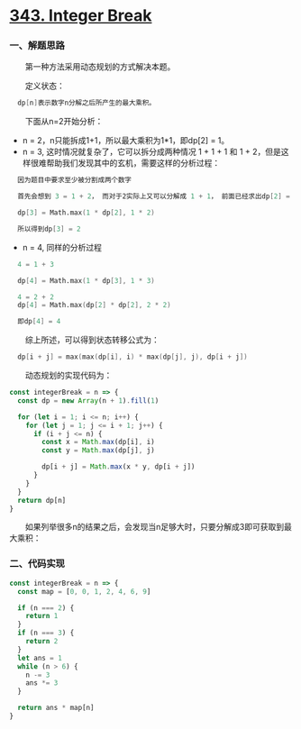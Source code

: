 # [343. Integer Break](https://leetcode.com/problems/integer-break/)

### 一、解题思路

  &emsp;&emsp;第一种方法采用动态规划的方式解决本题。

  &emsp;&emsp;定义状态：

```s
  dp[n]表示数字n分解之后所产生的最大乘积。
```

  &emsp;&emsp;下面从n=2开始分析：

  - n = 2，n只能拆成1+1，所以最大乘积为1*1，即dp[2] = 1。
  - n = 3, 这时情况就复杂了，它可以拆分成两种情况 1 + 1 + 1 和 1 + 2，但是这样很难帮助我们发现其中的玄机，需要这样的分析过程：

```s
  因为题目中要求至少被分割成两个数字

  首先会想到 3 = 1 + 2， 而对于2实际上又可以分解成 1 + 1， 前面已经求出dp[2] = 1

  dp[3] = Math.max(1 * dp[2], 1 * 2)

  所以得到dp[3] = 2
```

  - n = 4, 同样的分析过程

```s
  4 = 1 + 3

  dp[4] = Math.max(1 * dp[3], 1 * 3)

  4 = 2 + 2
  dp[4] = Math.max(dp[2] * dp[2], 2 * 2)

  即dp[4] = 4
```

  &emsp;&emsp;综上所述，可以得到状态转移公式为：

```s
  dp[i + j] = max(max(dp[i], i) * max(dp[j], j), dp[i + j])
```

  &emsp;&emsp;动态规划的实现代码为：

```JavaScript
const integerBreak = n => {
  const dp = new Array(n + 1).fill(1)

  for (let i = 1; i <= n; i++) {
    for (let j = 1; j <= i + 1; j++) {
      if (i + j <= n) {
        const x = Math.max(dp[i], i)
        const y = Math.max(dp[j], j)

        dp[i + j] = Math.max(x * y, dp[i + j])
      }
    }
  }
  return dp[n]
}
```

  &emsp;&emsp;如果列举很多n的结果之后，会发现当n足够大时，只要分解成3即可获取到最大乘积：

### 二、代码实现

```JavaScript
const integerBreak = n => {
  const map = [0, 0, 1, 2, 4, 6, 9]

  if (n === 2) {
    return 1
  }
  if (n === 3) {
    return 2
  }
  let ans = 1
  while (n > 6) {
    n -= 3
    ans *= 3
  }

  return ans * map[n]
}
```
